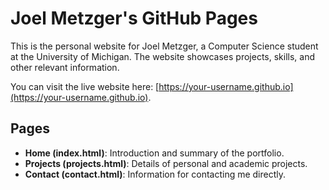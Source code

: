 # Joel Metzger's GitHub Pages

This is the personal website for Joel Metzger, a Computer Science student at the University of Michigan. The website showcases projects, skills, and other relevant information.

You can visit the live website here: [https://your-username.github.io](https://your-username.github.io).

## Pages
- **Home (index.html)**: Introduction and summary of the portfolio.
- **Projects (projects.html)**: Details of personal and academic projects.
- **Contact (contact.html)**: Information for contacting me directly.
